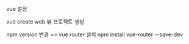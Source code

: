 vue 설정

vue create web
뷰 프로젝트 생성

npm version 변경 
=> vue router 설치 
npm install vue-router --save-dev
